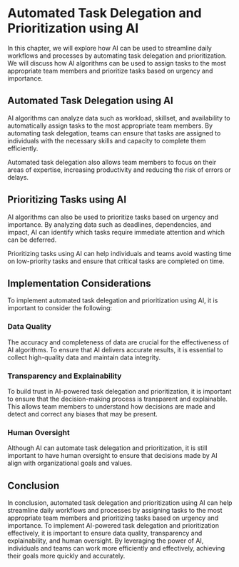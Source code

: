 Automated Task Delegation and Prioritization using AI
====================================================================================================================

In this chapter, we will explore how AI can be used to streamline daily workflows and processes by automating task delegation and prioritization. We will discuss how AI algorithms can be used to assign tasks to the most appropriate team members and prioritize tasks based on urgency and importance.

Automated Task Delegation using AI
----------------------------------

AI algorithms can analyze data such as workload, skillset, and availability to automatically assign tasks to the most appropriate team members. By automating task delegation, teams can ensure that tasks are assigned to individuals with the necessary skills and capacity to complete them efficiently.

Automated task delegation also allows team members to focus on their areas of expertise, increasing productivity and reducing the risk of errors or delays.

Prioritizing Tasks using AI
---------------------------

AI algorithms can also be used to prioritize tasks based on urgency and importance. By analyzing data such as deadlines, dependencies, and impact, AI can identify which tasks require immediate attention and which can be deferred.

Prioritizing tasks using AI can help individuals and teams avoid wasting time on low-priority tasks and ensure that critical tasks are completed on time.

Implementation Considerations
-----------------------------

To implement automated task delegation and prioritization using AI, it is important to consider the following:

### Data Quality

The accuracy and completeness of data are crucial for the effectiveness of AI algorithms. To ensure that AI delivers accurate results, it is essential to collect high-quality data and maintain data integrity.

### Transparency and Explainability

To build trust in AI-powered task delegation and prioritization, it is important to ensure that the decision-making process is transparent and explainable. This allows team members to understand how decisions are made and detect and correct any biases that may be present.

### Human Oversight

Although AI can automate task delegation and prioritization, it is still important to have human oversight to ensure that decisions made by AI align with organizational goals and values.

Conclusion
----------

In conclusion, automated task delegation and prioritization using AI can help streamline daily workflows and processes by assigning tasks to the most appropriate team members and prioritizing tasks based on urgency and importance. To implement AI-powered task delegation and prioritization effectively, it is important to ensure data quality, transparency and explainability, and human oversight. By leveraging the power of AI, individuals and teams can work more efficiently and effectively, achieving their goals more quickly and accurately.
